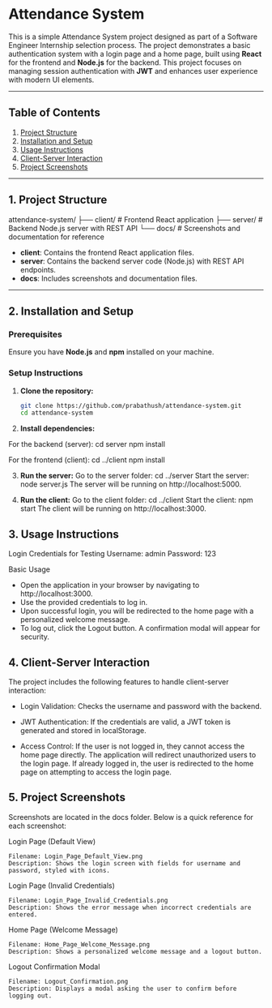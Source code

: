 # Attendance System

This is a simple Attendance System project designed as part of a Software Engineer Internship selection process. The project demonstrates a basic authentication system with a login page and a home page, built using **React** for the frontend and **Node.js** for the backend. This project focuses on managing session authentication with **JWT** and enhances user experience with modern UI elements.

---

## Table of Contents

1. [Project Structure](#project-structure)
2. [Installation and Setup](#installation-and-setup)
3. [Usage Instructions](#usage-instructions)
4. [Client-Server Interaction](#client-server-interaction)
5. [Project Screenshots](#project-screenshots)

---

## 1. Project Structure

attendance-system/ 
                   ├── client/ # Frontend React application 
                   ├── server/ # Backend Node.js server with REST API 
                   └── docs/ # Screenshots and documentation for reference


- **client**: Contains the frontend React application files.
- **server**: Contains the backend server code (Node.js) with REST API endpoints.
- **docs**: Includes screenshots and documentation files.

---

## 2. Installation and Setup

### Prerequisites

Ensure you have **Node.js** and **npm** installed on your machine.

### Setup Instructions

1. **Clone the repository:**
   ```bash
   git clone https://github.com/prabathush/attendance-system.git
   cd attendance-system

2. **Install dependencies:**

For the backend (server):
cd server
npm install

For the frontend (client):
cd ../client
npm install

3. **Run the server:**
Go to the server folder:
cd ../server
Start the server:
node server.js
The server will be running on http://localhost:5000.

4. **Run the client:**
Go to the client folder:
cd ../client
Start the client:
npm start
The client will be running on http://localhost:3000.

## 3. Usage Instructions

Login Credentials for Testing
    Username: admin
    Password: 123

Basic Usage
- Open the application in your browser by navigating to http://localhost:3000.
- Use the provided credentials to log in.
- Upon successful login, you will be redirected to the home page with a personalized welcome message.
- To log out, click the Logout button. A confirmation modal will appear for security.

## 4. Client-Server Interaction
The project includes the following features to handle client-server interaction:

- Login Validation: Checks the username and password with the backend.

- JWT Authentication: If the credentials are valid, a JWT token is generated and stored in localStorage.

- Access Control:
    If the user is not logged in, they cannot access the home page directly.
    The application will redirect unauthorized users to the login page.
    If already logged in, the user is redirected to the home page on attempting to access the login page.


## 5. Project Screenshots
Screenshots are located in the docs folder. Below is a quick reference for each screenshot:

Login Page (Default View)

    Filename: Login_Page_Default_View.png
    Description: Shows the login screen with fields for username and password, styled with icons.

Login Page (Invalid Credentials)

    Filename: Login_Page_Invalid_Credentials.png
    Description: Shows the error message when incorrect credentials are entered.

Home Page (Welcome Message)

    Filename: Home_Page_Welcome_Message.png
    Description: Shows a personalized welcome message and a logout button.

Logout Confirmation Modal

    Filename: Logout_Confirmation.png
    Description: Displays a modal asking the user to confirm before logging out.
